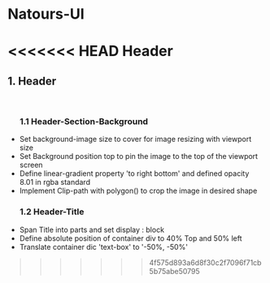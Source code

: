 # Natours-UI
<<<<<<< HEAD
  Header
=======

<h2>1. Header</h2> <br>
<ul><h3>1.1 Header-Section-Background</h3> 
  <li>Set background-image size to cover for image resizing with viewport size</li>
  <li>Set Background position top to pin the image to the top of the viewport screen</li>
  <li>Define linear-gradient property 'to right bottom' and defined opacity 8.01 in rgba standard</li>
  <li>Implement Clip-path with polygon() to crop the image in desired shape</li>
</ul>

<ul><h3>1.2 Header-Title</h3> 
  <li>Span Title into parts and set display : block</li>
  <li>Define absolute position of container div to 40% Top and 50% left</li>
  <li>Translate container dic 'text-box' to '-50%, -50%'</li>
</ul>

>>>>>>> 4f575d893a6d8f30c2f7096f71cb5b75abe50795
